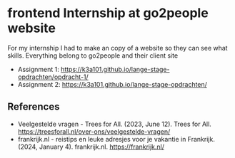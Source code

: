 # frontend Internship at go2people website
For my internship I had to make an copy of a website so they can see what skills. Everything belong to go2people and their client site
- Assignment 1: https://k3a101.github.io/lange-stage-opdrachten/opdracht-1/
- Assignment 2: https://k3a101.github.io/lange-stage-opdrachten/

## References
- Veelgestelde vragen - Trees for All. (2023, June 12). Trees for All. https://treesforall.nl/over-ons/veelgestelde-vragen/
- frankrijk.nl - reistips en leuke adresjes voor je vakantie in Frankrijk. (2024, January 4). frankrijk.nl. https://frankrijk.nl/
